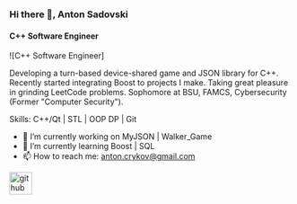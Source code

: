 ### Hi there 👋, Anton Sadovski
#### C++ Software Engineer
![C++ Software Engineer]

Developing a turn-based device-shared game and JSON library for C++. Recently started integrating Boost to projects I make.
Taking great pleasure in grinding LeetCode problems.
Sophomore at BSU, FAMCS, Cybersecurity (Former "Computer Security").

Skills: C++/Qt | STL | OOP DP | Git

- 🔭 I’m currently working on MyJSON | Walker_Game 
- 🌱 I’m currently learning Boost | SQL 
- 📫 How to reach me: anton.crykov@gmail.com 


[<img src='https://cdn.jsdelivr.net/npm/simple-icons@3.0.1/icons/github.svg' alt='github' height='40'>](https://github.com/Crucinio)  


